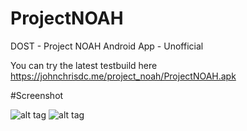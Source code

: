 # ProjectNOAH
DOST - Project NOAH Android App - Unofficial

You can try the latest testbuild here
https://johnchrisdc.me/project_noah/ProjectNOAH.apk

#Screenshot

![alt tag](https://raw.githubusercontent.com/mariozawa/ProjectNOAH/master/screenshot/1.png) 
![alt tag](https://github.com/mariozawa/ProjectNOAH/blob/master/screenshot/2.png?raw=true)
